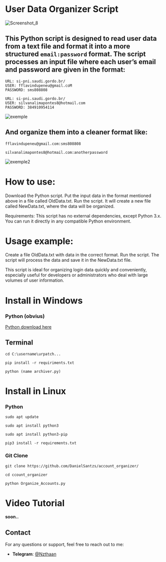 # **User Data Organizer Script**

![Screenshot_8](https://github.com/user-attachments/assets/34f7655f-cef6-40b1-b4b9-45d2238c7ee8)


## **This Python script is designed to read user data from a text file and format it into a more structured `email:password` format. The script processes an input file where each user’s email and password are given in the format:**

```
URL: si-pni.saudi.gordo.br/
USER: fflavindupeneu@gmail.coM
PASSWORD: sms808808

URL: si-pni.saudi.gordo.br/
USER: silvanalimapontes8@hotmail.com
PASSWORD: 384910954114
```

![exemple](https://github.com/user-attachments/assets/f2d33c98-7ec3-4c8b-823a-6ca6b48fc8ca)


## **And organize them into a cleaner format like:**

```
fflavindupeneu@gmail.com:sms808808

silvanalimapontes8@hotmail.com:anotherpassword
```

![exemple2](https://github.com/user-attachments/assets/48999b9c-0720-4929-809b-597da7e47e35)


# How to use:

Download the Python script.
Put the input data in the format mentioned above in a file called OldData.txt.
Run the script. It will create a new file called NewData.txt, where the data will be organized.

Requirements: This script has no external dependencies, except Python 3.x. You can run it directly in any compatible Python environment.

# Usage example:

Create a file OldData.txt with data in the correct format.
Run the script.
The script will process the data and save it in the NewData.txt file.

This script is ideal for organizing login data quickly and conveniently, especially useful for developers or administrators who deal with large volumes of user information.

# Install in Windows 

### Python (obvius)

[Python download here](https://www.python.org/downloads/)

## Terminal

```
cd C:\username\urpatch...
```
```
pip install -r requiriments.txt
```
```
python (name archiver.py)
```

# Install in Linux

### Python

```
sudo apt update
```

```
sudo apt install python3
```

```
sudo apt install python3-pip
```

```
pip3 install -r requirements.txt
```

### Git Clone

```
git clone https://github.com/DanielSantzs/account_organizer/
```
```
cd ccount_organizer 
```

```
python Organize_Accounts.py
```



# Video Tutorial

**soon..**

## Contact

For any questions or support, feel free to reach out to me:

- **Telegram**: [@Nzthaan](https://t.me/@Nzthaan)







    
